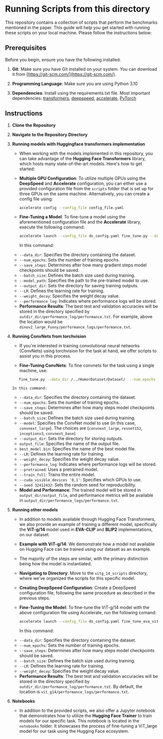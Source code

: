 # Running Scripts from this directory

This repository contains a collection of scripts that perform the benchmarks mentioned in the paper. This guide will help you get started with running these scripts on your local machine. Please follow the instructions below:

## Prerequisites

Before you begin, ensure you have the following installed:

1. **Git**: Make sure you have Git installed on your system. You can download it from [https://git-scm.com/](https://git-scm.com/).

2. **Programming Language**: Make sure you are using Python 3.10

3. **Dependencies**: Install using the requirements.txt file. 
Most important dependencies: [transformers](https://huggingface.co/transformers), [deepspeed](https://github.com/microsoft/deepspeed), [accelerate](https://huggingface.co/docs/accelerate/index), [PyTorch](https://pytorch.org/)

## Instructions

1. **Clone the Repository**

2. **Navigate to the Repository Directory**

3. **Running models with Huggingface transformers implementation**
    * When working with the models implemented in this repository, you can take advantage of the **Hugging Face Transformers** library, which hosts many state-of-the-art models. Here's how to get started:

    * **Multiple GPU Configuration**: To utilize multiple GPUs using the **DeepSpeed** and **Accelerate** configuration, you can either use a provided configuration file from the `scripts` folder that is set up for three GPUs on the same machine. Alternatively, you can create a config file using:
        ```bash
        accelerate config --config_file config_file.yaml
        ```
    * **Fine-Tuning a Model**: To fine-tune a model using the aforementioned configuration file and the **Accelerate** library, execute the following command:
        ```bash
        accelerate launch --config_file ds_config.yaml fine_tune.py --data_dir /../HumorDataset/Dataset/  --num_epochs 5 --save_steps 200 --batch_size 4 --model_path facebook/dinov2-large --output_dir dinov2_large_Funny_Range --LR 0.00001 --weight_decay 0.001 --performance_log performance_logs
        ```
        In this command:
    - `--data_dir`: Specifies the directory containing the dataset.
    - `--num_epochs`: Sets the number of training epochs.
    - `--save_steps`: Determines after how many gradient steps model checkpoints should be saved.
    - `--batch_size`: Defines the batch size used during training.
    - `--model_path`: Specifies the path to the pre-trained model to use.
    - `--output_dir`: Sets the directory for saving training outputs.
    - `--LR`: Defines the learning rate for training.
    - `--weight_decay`: Specifies the weight decay value.
    - `--performance_log`: Indicates where performance logs will be stored.
    * **Performance Results**: The best test and validation accuracies will be stored in the directory specified by `outdir_dir/performance_log/performance.txt`. For example, above the location would be `dinov2_large_Funny/performance_logs/performance.txt`.
4.  **Running ConvNets from torchvision**
     * If you're interested in training convolutional neural networks (ConvNets) using torchvision for the task at hand, we offer scripts to assist you in this process.

     * **Fine-Tuning ConvNets**: To fine convnets for the task using a single machine, use:
     ```bash
        fine_tune.py --data_dir /../HumorDataset/Dataset/  --num_epochs 5 --save_steps 200 --batch_size 4 --model convnext_large --output_dir convnext_large output_file best_model.bin --LR 0.001 --weight_decay 0.001 --performance_log performance_logs --pretrained --train_full --cuda_visible_devices '0,1' --seed 32412432
     ``` 
        In this command:
    - `--data_dir`: Specifies the directory containing the dataset.
    - `--num_epochs`: Sets the number of training epochs.
    - `--save_steps`: Determines after how many steps model checkpoints should be saved.
    - `--batch_size`: Defines the batch size used during training.
    - `--model`: Specifies the ConvNet model to use (in this case, `convnext_large`). The choices are (`convnext_large`, `resnet152`, `inceptionv3`, `convnext_base`)
    - `--output_dir`: Sets the directory for storing outputs.
    - `output_file`: Specifies the name of the output file.
    - `best_model.bin`: Specifies the name of the best model file.
    - `--LR`: Defines the learning rate for training.
    - `--weight_decay`: Specifies the weight decay value.
    - `--performance_log`: Indicates where performance logs will be stored.
    - `--pretrained`: Uses a pretrained model.
    - `--train_full`: Trains the entire model.
    - `--cuda_visible_devices '0,1'`: Specifies which GPUs to use.
    - `--seed 32412432`: Sets the random seed for reproducibility.
     * **Model and Performance**: The trained model will be stored in `output_dir/output_file`, and performance metrics will be available in `output_dir/performance_logs/performance.txt`.

5. **Running other models**
    * In addition to models available through Hugging Face Transformers, we also provide an example of training a different model, specifically the **ViT-g/14** model used in **EVA-CLIP** and **BLIP2** implementations, on our dataset.

    * **Example with ViT-g/14**: We demonstrate how a model not available on Hugging Face can be trained using our dataset as an example.

    * The majority of the steps are similar, with the primary distinction being how the model is instantiated.
    * **Navigating to Directory**: Move to the `vitg_14_scripts` directory, where we've organized the scripts for this specific model.
    * **Creating DeepSpeed Configuration**: Create a DeepSpeed configuration file, following the same procedure as described in the previous steps.
    * **Fine-Tuning the Model**: To fine-tune the ViT-g/14 model with the above configuration file using Accelerate, run the following comand:
        ```bash
        accelerate launch --config_file ds_config.yaml fine_tune_eva_vit_g_14.py --data_dir /../HumorDataset/Dataset/  --num_epochs 5 --save_steps 200 --batch_size 4 --LR 0.00001 --weight_decay 0.001
        ```
        In this command:
    - `--data_dir`: Specifies the directory containing the dataset.
    - `--num_epochs`: Sets the number of training epochs.
    - `--save_steps`: Determines after how many steps model checkpoints should be saved.
    - `--batch_size`: Defines the batch size used during training.
    - `--LR`: Defines the learning rate for training.
    - `--weight_decay`: Specifies the weight decay value.

    * **Performance Results**: The best test and validation accuracies will be stored in the directory specified by `outdir_dir/performance_log/performance.txt`. By default, the location is `vit_g14/performance_logs/performance.txt`.

6. **Notebooks**
    * In addition to the provided scripts, we also offer a Jupyter notebook that demonstrates how to utilize the **Hugging Face Trainer** to train models for our specific task. This notebook is located in the `notebooks` folder. It showcases the process of fine-tuning a ViT_large model for our task using the Hugging Face ecosystem.
